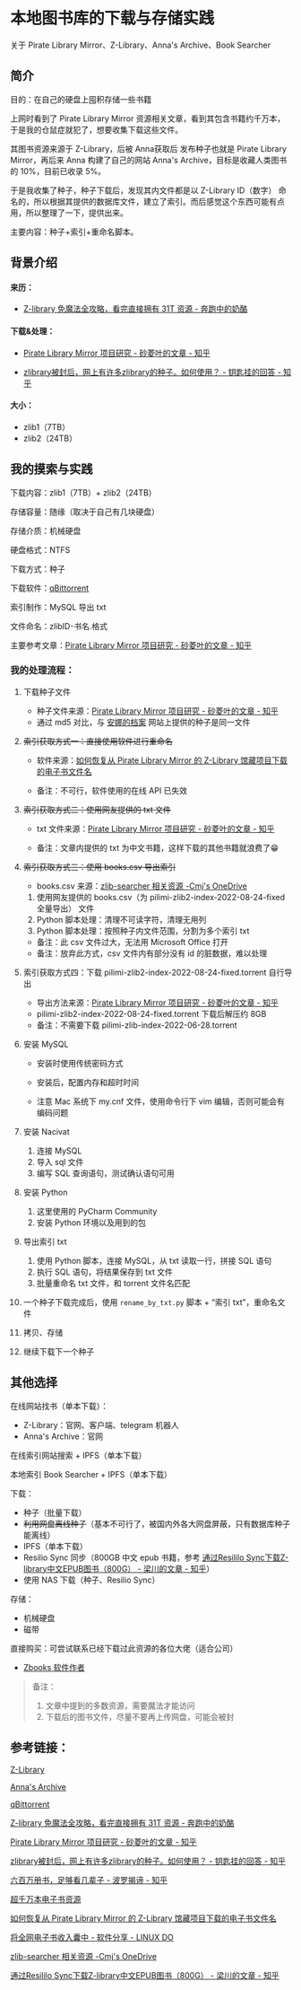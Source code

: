 # 本地图书库的下载与存储实践

关于 Pirate Library Mirror、Z-Library、Anna's Archive、Book Searcher



## 简介

目的：在自己的硬盘上囤积存储一些书籍

上网时看到了 Pirate Library Mirror 资源相关文章，看到其包含书籍约千万本，于是我的仓鼠症就犯了，想要收集下载这些文件。

其图书资源来源于 Z-Library，后被 Anna获取后 发布种子也就是 Pirate Library Mirror，再后来 Anna 构建了自己的网站 Anna's Archive，目标是收藏人类图书的 10%，目前已收录 5%。

于是我收集了种子，种子下载后，发现其内文件都是以  Z-Library ID（数字） 命名的，所以根据其提供的数据库文件，建立了索引。而后感觉这个东西可能有点用，所以整理了一下，提供出来。

主要内容：种子+索引+重命名脚本。



## 背景介绍

#### 来历：

- [Z-library 免魔法全攻略，看完直接拥有 31T 资源 - 奔跑中的奶酪](https://www.runningcheese.com/zlibrary)



#### 下载&处理：

* [Pirate Library Mirror 项目研究 - 砂菱叶的文章 - 知乎](https://zhuanlan.zhihu.com/p/581483526)

* [zlibrary被封后，网上有许多zlibrary的种子。如何使用？ - 钥匙挂的回答 - 知乎](https://www.zhihu.com/question/567076605/answer/2812667224)



#### 大小：

- zlib1（7TB）
- zlib2（24TB）





## 我的摸索与实践

下载内容：zlib1（7TB）+ zlib2（24TB）

存储容量：随缘（取决于自己有几块硬盘）

存储介质：机械硬盘

硬盘格式：NTFS

下载方式：种子

下载软件：[qBittorrent](https://www.qbittorrent.org/download)

索引制作：MySQL 导出 txt

文件命名：zlibID-书名.格式

主要参考文章：[Pirate Library Mirror 项目研究 - 砂菱叶的文章 - 知乎](https://zhuanlan.zhihu.com/p/581483526)



### 我的处理流程：

1. 下载种子文件

   * 种子文件来源：[Pirate Library Mirror 项目研究 - 砂菱叶的文章 - 知乎](https://zhuanlan.zhihu.com/p/581483526)
   * 通过 md5 对比，与 [安娜的档案](https://annas-archive.org/torrents/zlib) 网站上提供的种子是同一文件

2. ~~索引获取方式一：直接使用软件进行重命名~~

   * 软件来源：[如何恢复从 Pirate Library Mirror 的 Z-Library 馆藏项目下载的电子书文件名](https://bookfere.com/post/1032.html)

   * 备注：不可行，软件使用的在线 API 已失效

3. ~~索引获取方式二：使用网友提供的 txt 文件~~

   * txt 文件来源：[Pirate Library Mirror 项目研究 - 砂菱叶的文章 - 知乎](https://zhuanlan.zhihu.com/p/581483526)

   * 备注：文章内提供的 txt 为中文书籍，这样下载的其他书籍就浪费了😁

4. ~~索引获取方式三：使用 books.csv 导出索引~~

   * books.csv 来源：[zlib-searcher 相关资源 -Cmj's OneDrive](https://onedrive.caomingjun.com/zh-CN/%F0%9F%96%A5%E8%BD%AF%E4%BB%B6/zlib-searcher/)

   1. 使用网友提供的 books.csv（为 pilimi-zlib2-index-2022-08-24-fixed 全量导出） 文件
   2. Python 脚本处理：清理不可读字符，清理无用列
   3. Python 脚本处理：按照种子内文件范围，分割为多个索引 txt

   * 备注：此 csv 文件过大，无法用 Microsoft Office 打开
   * 备注：放弃此方式，csv 文件内有部分没有 id 的脏数据，难以处理

5. 索引获取方式四：下载 pilimi-zlib2-index-2022-08-24-fixed.torrent 自行导出

   * 导出方法来源：[Pirate Library Mirror 项目研究 - 砂菱叶的文章 - 知乎](https://zhuanlan.zhihu.com/p/581483526)
   * pilimi-zlib2-index-2022-08-24-fixed.torrent  下载后解压约 8GB
   * 备注：不需要下载 pilimi-zlib-index-2022-06-28.torrent

6. 安装 MySQL

   * 安装时使用传统密码方式

   * 安装后，配置内存和超时时间
   * 注意 Mac 系统下 my.cnf 文件，使用命令行下 vim 编辑，否则可能会有编码问题

7. 安装 Nacivat

   1. 连接 MySQL
   2. 导入 sql 文件
   3. 编写 SQL 查询语句，测试确认语句可用

8. 安装 Python

   1. 这里使用的 PyCharm Community
   2. 安装 Python 环境以及用到的包

9. 导出索引 txt

   1. 使用 Python 脚本，连接 MySQL，从 txt 读取一行，拼接 SQL 语句
   2. 执行 SQL 语句，将结果保存到 txt 文件
   3. 批量重命名 txt 文件，和 torrent 文件名匹配

10. 一个种子下载完成后，使用 `rename_by_txt.py` 脚本 + “索引 txt”，重命名文件

11. 拷贝、存储

12. 继续下载下一个种子



## 其他选择

在线网站找书（单本下载）：

- Z-Library：官网、客户端、telegram 机器人
- Anna's Archive：官网

在线索引网站搜索 + IPFS（单本下载）

本地索引 Book Searcher + IPFS（单本下载）

下载：

- 种子（批量下载）
- ~~利用网盘离线种子~~（基本不可行了，被国内外各大网盘屏蔽，只有数据库种子能离线）
- IPFS（单本下载）
- Resilio Sync 同步（800GB 中文 epub 书籍，参考 [通过Resililo Sync下载Z-library中文EPUB图书（800G） - 梁川的文章 - 知乎](https://zhuanlan.zhihu.com/p/581771867)）
- 使用 NAS 下载（种子、Resilio Sync）

存储：

- 机械硬盘
- 磁带

直接购买：可尝试联系已经下载过此资源的各位大佬（适合公司）

- [Zbooks 软件作者](https://zhuanlan.zhihu.com/p/670325718)



> 备注：
>
> 1. 文章中提到的多数资源，需要魔法才能访问
> 2. 下载后的图书文件，尽量不要再上传网盘，可能会被封



## 参考链接：

[Z-Library](https://zh.singlelogin.re/)

[Anna's Archive](https://annas-archive.org/)

[qBittorrent](https://www.qbittorrent.org/download)



[Z-library 免魔法全攻略，看完直接拥有 31T 资源 - 奔跑中的奶酪](https://www.runningcheese.com/zlibrary)

[Pirate Library Mirror 项目研究 - 砂菱叶的文章 - 知乎](https://zhuanlan.zhihu.com/p/581483526)

[zlibrary被封后，网上有许多zlibrary的种子。如何使用？ - 钥匙挂的回答 - 知乎](https://www.zhihu.com/question/567076605/answer/2812667224)

[六百万册书，足够看几辈子 - 波罗揭谛 - 知乎](https://zhuanlan.zhihu.com/p/670325718)

[超千万本电子书资源](https://slyw.me/2022/11/12/200/)

[如何恢复从 Pirate Library Mirror 的 Z-Library 馆藏项目下载的电子书文件名](https://bookfere.com/post/1032.html)

[将全网电子书收入囊中 - 软件分享 - LINUX DO](https://linux.do/t/topic/48986/5)

[zlib-searcher 相关资源 -Cmj's OneDrive](https://onedrive.caomingjun.com/zh-CN/%F0%9F%96%A5%E8%BD%AF%E4%BB%B6/zlib-searcher/)

[通过Resililo Sync下载Z-library中文EPUB图书（800G） - 梁川的文章 - 知乎](https://zhuanlan.zhihu.com/p/581771867)
